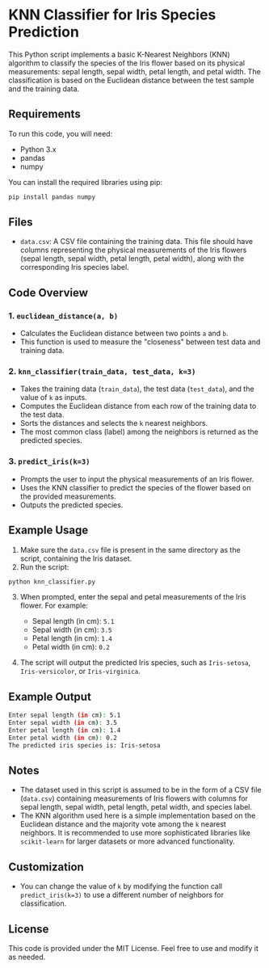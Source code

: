 
# KNN Classifier for Iris Species Prediction

This Python script implements a basic K-Nearest Neighbors (KNN) algorithm to classify the species of the Iris flower based on its physical measurements: sepal length, sepal width, petal length, and petal width. The classification is based on the Euclidean distance between the test sample and the training data.

## Requirements

To run this code, you will need:

* Python 3.x
* pandas
* numpy

You can install the required libraries using pip:

```bash
pip install pandas numpy
```

## Files

* `data.csv`: A CSV file containing the training data. This file should have columns representing the physical measurements of the Iris flowers (sepal length, sepal width, petal length, petal width), along with the corresponding Iris species label.

## Code Overview

### 1. **`euclidean_distance(a, b)`**

* Calculates the Euclidean distance between two points `a` and `b`.
* This function is used to measure the "closeness" between test data and training data.

### 2. **`knn_classifier(train_data, test_data, k=3)`**

* Takes the training data (`train_data`), the test data (`test_data`), and the value of `k` as inputs.
* Computes the Euclidean distance from each row of the training data to the test data.
* Sorts the distances and selects the `k` nearest neighbors.
* The most common class (label) among the neighbors is returned as the predicted species.

### 3. **`predict_iris(k=3)`**

* Prompts the user to input the physical measurements of an Iris flower.
* Uses the KNN classifier to predict the species of the flower based on the provided measurements.
* Outputs the predicted species.

## Example Usage

1. Make sure the `data.csv` file is present in the same directory as the script, containing the Iris dataset.
2. Run the script:

```bash
python knn_classifier.py
```

3. When prompted, enter the sepal and petal measurements of the Iris flower. For example:

   * Sepal length (in cm): `5.1`
   * Sepal width (in cm): `3.5`
   * Petal length (in cm): `1.4`
   * Petal width (in cm): `0.2`

4. The script will output the predicted Iris species, such as `Iris-setosa`, `Iris-versicolor`, or `Iris-virginica`.

## Example Output

```bash
Enter sepal length (in cm): 5.1
Enter sepal width (in cm): 3.5
Enter petal length (in cm): 1.4
Enter petal width (in cm): 0.2
The predicted iris species is: Iris-setosa
```

## Notes

* The dataset used in this script is assumed to be in the form of a CSV file (`data.csv`) containing measurements of Iris flowers with columns for sepal length, sepal width, petal length, petal width, and species label.
* The KNN algorithm used here is a simple implementation based on the Euclidean distance and the majority vote among the `k` nearest neighbors. It is recommended to use more sophisticated libraries like `scikit-learn` for larger datasets or more advanced functionality.

## Customization

* You can change the value of `k` by modifying the function call `predict_iris(k=3)` to use a different number of neighbors for classification.

## License

This code is provided under the MIT License. Feel free to use and modify it as needed.
